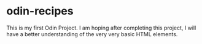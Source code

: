# odin-recipes
This is my first Odin Project. 
I am hoping after completing this project, I will have a better understanding of the very very basic HTML elements.